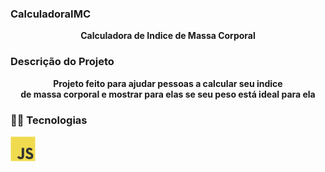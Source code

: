 <h3> CalculadoraIMC </h3>
<p align="center"><strong>Calculadora de Indice de Massa Corporal</strong></p>

<h3> Descrição do Projeto </h3>
<p align="center"><strong> Projeto feito para ajudar pessoas a calcular seu indice <br> 
de massa corporal e mostrar para elas se seu peso está ideal para ela </strong></p>

<h3> 🧑‍💻 Tecnologias </h3>
<a href="https://developer.mozilla.org/en-US/docs/Web/JavaScript" target="_blank" rel="noreferrer"> <img src="https://raw.githubusercontent.com/devicons/devicon/master/icons/javascript/javascript-original.svg" alt="javascript" width="40" height="40"/> 
